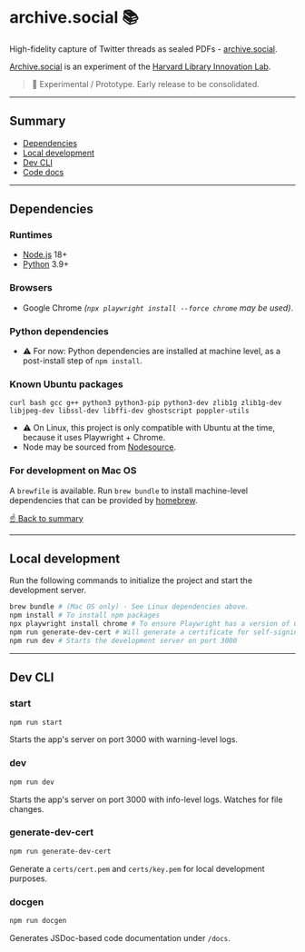 # archive.social 📚

High-fidelity capture of Twitter threads as sealed PDFs - [archive.social](https://archive.social). 

[Archive.social](https://archive.social) is an experiment of the [Harvard Library Innovation Lab](https://lil.law.harvard.edu).

> 🚧 Experimental / Prototype. Early release to be consolidated. 

---

## Summary
- [Dependencies](#dependencies)
- [Local development](#local-development)
- [Dev CLI](#dev-cli)
- [Code docs](/docs)

---

## Dependencies

### Runtimes
- [Node.js](https://nodejs.org/) 18+
- [Python](https://www.python.org/) 3.9+

### Browsers
- Google Chrome _(`npx playwright install --force chrome` may be used)_.

### Python dependencies
- ⚠️ For now: Python dependencies are installed at machine level, as a post-install step of `npm install`.

### Known Ubuntu packages
```
curl bash gcc g++ python3 python3-pip python3-dev zlib1g zlib1g-dev libjpeg-dev libssl-dev libffi-dev ghostscript poppler-utils
```

- ⚠️ On Linux, this project is only compatible with Ubuntu at the time, because it uses Playwright + Chrome.
- Node may be sourced from [Nodesource](https://github.com/nodesource/distributions/blob/master/README.md#installation-instructions).

### For development on Mac OS
A `brewfile` is available. Run `brew bundle` to install machine-level dependencies that can be provided by [homebrew](https://brew.sh/).

[☝️ Back to summary](#summary)

---

## Local development

Run the following commands to initialize the project and start the development server. 

```bash
brew bundle # (Mac OS only) - See Linux dependencies above.
npm install # To install npm packages
npx playwright install chrome # To ensure Playwright has a version of Chrome to talk to
npm run generate-dev-cert # Will generate a certificate for self-signing PDFs. For testing purposes only.
npm run dev # Starts the development server on port 3000
```

---

## Dev CLI

### start
```bash
npm run start
```

Starts the app's server on port 3000 with warning-level logs.

### dev
```bash
npm run dev
```

Starts the app's server on port 3000 with info-level logs. Watches for file changes.

### generate-dev-cert
```bash
npm run generate-dev-cert
```

Generate a `certs/cert.pem` and `certs/key.pem` for local development purposes. 

### docgen
```bash
npm run docgen
```

Generates JSDoc-based code documentation under `/docs`.
